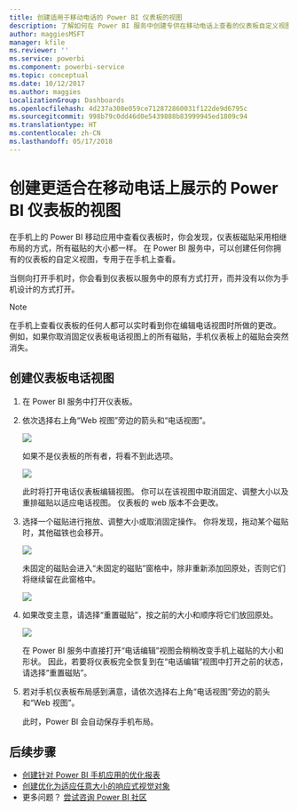 ```yaml
---
title: 创建适用于移动电话的 Power BI 仪表板的视图
description: 了解如何在 Power BI 服务中创建专供在移动电话上查看的仪表板自定义视图。
author: maggiesMSFT
manager: kfile
ms.reviewer: ''
ms.service: powerbi
ms.component: powerbi-service
ms.topic: conceptual
ms.date: 10/12/2017
ms.author: maggies
LocalizationGroup: Dashboards
ms.openlocfilehash: 4d237a308e059ce712872860031f122de9d6795c
ms.sourcegitcommit: 998b79c0dd46d0e5439888b83999945ed1809c94
ms.translationtype: HT
ms.contentlocale: zh-CN
ms.lasthandoff: 05/17/2018
---
```

# <a name="create-a-view-of-a-power-bi-dashboard-optimized-for-mobile-phones"></a>创建更适合在移动电话上展示的 Power BI 仪表板的视图
在手机上的 Power BI 移动应用中查看仪表板时，你会发现，仪表板磁贴采用相继布局的方式，所有磁贴的大小都一样。 在 Power BI 服务中，可以创建任何你拥有的仪表板的自定义视图，专用于在手机上查看。

当侧向打开手机时，你会看到仪表板以服务中的原有方式打开，而并没有以你为手机设计的方式打开。

> [!NOTE]
> 在手机上查看仪表板的任何人都可以实时看到你在编辑电话视图时所做的更改。 例如，如果你取消固定仪表板电话视图上的所有磁贴，手机仪表板上的磁贴会突然消失。 
> 
> 

## <a name="create-a-phone-view-of-a-dashboard"></a>创建仪表板电话视图
1. 在 Power BI 服务中打开仪表板。
2. 依次选择右上角“Web 视图”旁边的箭头和“电话视图”。

    ![](media/service-create-dashboard-mobile-phone-view/power-bi-service-phone-view-dashboard.png)

    如果不是仪表板的所有者，将看不到此选项。

    ![](media/service-create-dashboard-mobile-phone-view/power-bi-mobile-edit-phone-view-canvas.png)

    此时将打开电话仪表板编辑视图。 你可以在该视图中取消固定、调整大小以及重排磁贴以适应电话视图。 仪表板的 web 版本不会更改。


1. 选择一个磁贴进行拖放、调整大小或取消固定操作。 你将发现，拖动某个磁贴时，其他磁铁也会移开。
   
    ![](media/service-create-dashboard-mobile-phone-view/power-bi-unpin-tile-phone-dashboard.png)
   
    未固定的磁贴会进入“未固定的磁贴”窗格中，除非重新添加回原处，否则它们将继续留在此窗格中。
   
    ![](media/service-create-dashboard-mobile-phone-view/power-bi-mobile-edit-phone-view-post-edit.png)
2. 如果改变主意，请选择“重置磁贴”，按之前的大小和顺序将它们放回原处。
   
    ![](media/service-create-dashboard-mobile-phone-view/power-bi-service-phone-view-reset-tiles.png)
   
    在 Power BI 服务中直接打开“电话编辑”视图会稍稍改变手机上磁贴的大小和形状。 因此，若要将仪表板完全恢复到在“电话编辑”视图中打开之前的状态，请选择“重置磁贴”。
3. 若对手机仪表板布局感到满意，请依次选择右上角“电话视图”旁边的箭头和“Web 视图”。
   
    此时，Power BI 会自动保存手机布局。

## <a name="next-steps"></a>后续步骤
* [创建针对 Power BI 手机应用的优化报表](desktop-create-phone-report.md)
* [创建优化为适应任意大小的响应式视觉对象](desktop-create-responsive-visuals.md)
* 更多问题？ [尝试咨询 Power BI 社区](http://community.powerbi.com/)

